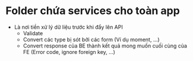 # Folder chứa services cho toàn app

- Là nơi tiền xử lý dữ liệu trước khi đẩy lên API
  - Validate
  - Convert các type bị sót bởi các form (Ví dụ moment, ...)
  - Convert response của BE thành kết quả mong muốn cuối cùng của FE (Error code, ignore foreign key, ...)